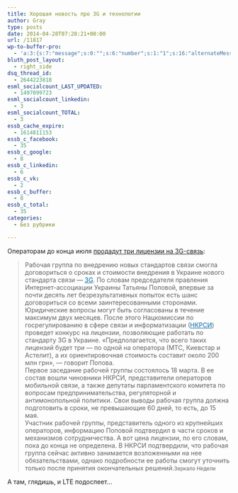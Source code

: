 ```yaml
---
title: Хорошая новость про 3G и технологии
author: Gray
type: posts
date: 2014-04-28T07:28:21+00:00
url: /11817
wp-to-buffer-pro:
  - 'a:3:{s:7:"message";s:0:"";s:6:"number";s:1:"1";s:16:"alternateMessage";s:0:"";}'
bluth_post_layout:
  - right_side
dsq_thread_id:
  - 2644223818
esml_socialcount_LAST_UPDATED:
  - 1497099723
esml_socialcount_linkedin:
  - 3
esml_socialcount_TOTAL:
  - 3
essb_cache_expire:
  - 1614811153
essb_c_facebook:
  - 35
essb_c_google:
  - 8
essb_c_linkedin:
  - 6
essb_c_vk:
  - 2
essb_c_buffer:
  - 8
essb_c_total:
  - 35
categories:
  - Без рубрики

---
```








Операторам до конца июля <a href="http://zn.ua/TECHNOLOGIES/cherez-dva-mesyaca-v-ukraine-mozhet-poyavitsya-3g-svyaz-144058_.html" target="_blank">продадут три лицензии на 3G-связь</a>:

> Рабочая группа по внедрению новых стандартов связи смогла договориться о сроках и стоимости внедрения в Украине нового стандарта связи &#8212; <a style="color: #0065a2;" href="http://zn.ua/TECHNOLOGIES/k-koncu-goda-v-ukraine-mozhet-poyavitsya-3g-svyaz-139987_.html">3G</a>. По словам председателя правления Интернет-ассоциации Украины Татьяны Поповой, впервые за почти десять лет безрезультативных попыток есть шанс договориться со всеми заинтересованными сторонами. Юридические вопросы могут быть согласованы в течение максимум двух месяцев. После этого Нацкомиссии по госрегулированию в сфере связи и информатизации (<a style="color: #0065a2;" href="http://zn.ua/ECONOMICS/gosregulyator-gotovitsya-vvesti-kontrol-nad-roznichnymi-tarifami-mobilnyh-operatorov-120088_.html">НКРСИ</a>) проведет конкурс на лицензии, позволяющие работать по стандарту 3G в Украине. &#171;Предполагается, что всего таких лицензий будет три &#8212; по одной на оператора (МТС, Киевстар и Астелит), а их ориентировочная стоимость составит около 200 млн грн&#187;, &#8212; говорит Попова.  
> Первое заседание рабочей группы состоялось 18 марта. В ее состав вошли чиновники НКРСИ, представители операторов мобильной связи, а также депутаты парламентского комитета по вопросам предпринимательства, регуляторной и антимонопольной политики. Свои выводы рабочая группа должна подготовить в сроки, не превышающие 60 дней, то есть, до 15 мая.  
> Участник рабочей группы, представитель одного из крупнейших операторов, информацию Поповой подтвердил в части сроков и механизмов сотрудничества. А вот цена лицензии, по его словам, пока до конца не определена. В НКРСИ подтвердили, что рабочая группа сейчас активно занимается возложенными на нее обязательствами, однако подробности ее работы смогут уточнить только после принятия окончательных решений.<small>Зеркало Недели</small>

А там, глядишь, и LTE подоспеет…